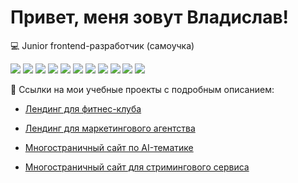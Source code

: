 # Привет, меня зовут Владислав!

💻 Junior frontend-разработчик (самоучка)

  <p align="left">
    <img src="https://img.shields.io/badge/HTML-FF5722?style=for-the-badge&logo=html5&logoColor=white" />
    <img src="https://img.shields.io/badge/JSX-61DAFB?style=for-the-badge&logo=react&logoColor=black" />
    <img src="https://img.shields.io/badge/CSS3-1572B6?style=for-the-badge&logo=css3&logoColor=white" />
    <img src="https://img.shields.io/badge/Sass/SCSS-CD6799?style=for-the-badge&logo=sass&logoColor=white" />
    <img src="https://img.shields.io/badge/JavaScript-FFD600?style=for-the-badge&logo=javascript&logoColor=black" />
    <img src="https://img.shields.io/badge/Vite-646CFF?style=for-the-badge&logo=vite&logoColor=white" />
    <img src="https://img.shields.io/badge/NPM-CB3837?style=for-the-badge&logo=npm&logoColor=white" />
    <img src="https://img.shields.io/badge/БЭМ-3C873A?style=for-the-badge&labelColor=3C873A&logo=data:image/png;base64,iVBORw0KGgoAAAANSUhEUgAAABAAAAAQCAQAAAC1+jfqAAAAvUlEQVR4AY2RuQnCMAyGv6TVQAO9gEXoCdQD3cV3AT+gM+gF7QHMgWkULYrAplcHHcDHYvjENrxnHIkv9ovqNv34lkwQ4oa+M+a0cUvE7oDKAZXZxQoywFkxATAVH+GvSkGB9ZryUlqGjPVROzXvjcChmuap6ar0B6do7ub3KhPj7BqUam2G1TJq1jAeD1nXtR9dwOqI1ZloZB9NZj63bQdnSkftFi/OLKDKCV1Ob5AAAAAElFTkSuQmCC&logoColor=white" />
    <img src="https://img.shields.io/badge/Git-F05032?style=for-the-badge&logo=git&logoColor=white" />
    <img src="https://img.shields.io/badge/GitHub-181717?style=for-the-badge&logo=github&logoColor=white" />
    <img src="https://img.shields.io/badge/Figma-F24E1E?style=for-the-badge&logo=figma&logoColor=white" />
  </p>

<summary>🔧 Ссылки на мои учебные проекты с подробным описанием:</summary>  

- [Лендинг для фитнес-клуба](https://github.com/VAChekhov/kropp-fitness)  

- [Лендинг для маркетингового агентства](https://github.com/VAChekhov/positivus)  

- [Многостраничный сайт по AI-тематике](https://github.com/VAChekhov/future-tech)

- [Многостраничный сайт для стримингового сервиса](https://github.com/VAChekhov/stream-vibe)
